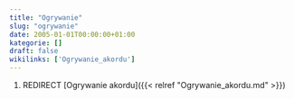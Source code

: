 ```yaml
---
title: "Ogrywanie"
slug: "ogrywanie"
date: 2005-01-01T00:00:00+01:00
kategorie: []
draft: false
wikilinks: ['Ogrywanie_akordu']
---
```

1.  REDIRECT [Ogrywanie akordu]({{< relref "Ogrywanie_akordu.md" >}})